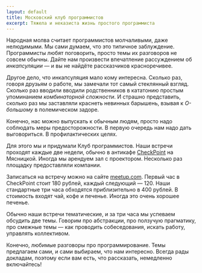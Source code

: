 ```yaml
---
layout: default
title: Московский клуб программистов
excerpt: Тяжела и неказиста жизнь простого программиста
---
```


Народная молва считает программистов молчаливыми, даже нелюдимыми. Мы сами думаем, что это типичное заблуждение.
Программисты любят поговорить, просто темы их разговоров не совсем обычны. Дайте нам произвести впечатление
рассуждением об *инкапсуляции*&nbsp;&mdash; и вы не найдёте рассказчиков красноречивее.

Другое дело, что инкапсуляция мало кому интересна. Сколько раз, говоря друзьям о работе,
мы замечали тот самый стеклянный взгляд. Сколько раз вводили вводили родственников в кататонию простым упоминанием
*комбинаторной сложности*. И страшно представить, сколько раз мы заставляли краснеть невинных барышень,
взывая к *О-большому* в полемическом задоре.

Конечно, нас можно выпускать к обычным людям, просто надо соблюдать меры предосторожности. В первую
очередь нам надо дать выговориться. В профилактических целях.

Для этого мы и придумали Клуб программистов. Наши встречи проходят каждые две недели, обычно в антикафе
[CheckPoint](https://chpoint.ru/) на Мясницкой. Иногда мы арендуем зал с проектором. Несколько раз площадку
предоставляли компании.

Записаться на встречу можно на сайте [meetup.com](https://www.meetup.com/ru-RU/progmsk/).
Первый час в CheckPoint стоит 180 рублей, каждый следующий&nbsp;&mdash; 120. Наши стандартные три часа обходятся
приблизительно в 400 рублей. В стоимость входят чай, кофе и печенье. Иногда это очень хорошее печенье.

Обычно наши встречи тематические, и за три часа мы успеваем обсудить две темы. Говорим про абстракции,
про ползучую прагматику, про смежные темы&nbsp;&mdash; как проводить собеседования, искать работу, управлять коллективом.

Конечно, любимые разговоры про программирование. Темы предлагаем сами, и сами выбираем, что нам интересно.
Всегда рады докладам, поэтому если вам есть, что рассказать, немедленно включайтесь!
